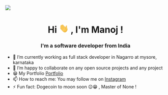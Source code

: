 
![](https://raw.githubusercontent.com/halfrost/halfrost/master/icons/header_.png)

<h1 align="center"> Hi <img src="https://raw.githubusercontent.com/ABSphreak/ABSphreak/master/gifs/Hi.gif" width="30px"> , I'm Manoj ! </h1>

<h3 align="center">I'm a software developer from India </h3>
  
- 🌱 I’m currently working as full stack developer in Nagarro at mysore, karnataka 
- 👯 I’m happy to collaborate on any open source projects and any project
- 😁 My Portfolio [Portfolio](https://www.instagram.com/__manoj___3) 
- 📫 How to reach me: You may follow me on [Instagram](https://www.instagram.com/__manoj___3) 
- ⚡ Fun fact: Dogecoin to moon soon 😉😁 , Master of None ! 
<br />

<!---
manojb-j/manojb-j is a ✨ special ✨ repository because its `README.md` (this file) appears on your GitHub profile.
You can click the Preview link to take a look at your changes.
--->
